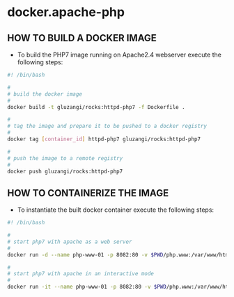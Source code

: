 # docker.apache-php

## HOW TO BUILD A DOCKER IMAGE

+ To build the PHP7 image running on Apache2.4 webserver execute the following steps:

```sh
#! /bin/bash

#
# build the docker image
#
docker build -t gluzangi/rocks:httpd-php7 -f Dockerfile .

#
# tag the image and prepare it to be pushed to a docker registry
#
docker tag [container_id] httpd-php7 gluzangi/rocks:httpd-php7

#
# push the image to a remote registry
#
docker push gluzangi/rocks:httpd-php7
```
## HOW TO CONTAINERIZE THE IMAGE

+ To instantiate the built docker container execute the following steps:

```sh
#! /bin/bash

#
# start php7 with apache as a web server 
#
docker run -d --name php-www-01 -p 8082:80 -v $PWD/php.www:/var/www/html gluzangi/rocks:httpd-php7

#
# start php7 with apache in an interactive mode 
#
docker run -it --name php-www-01 -p 8082:80 -v $PWD/php.www:/var/www/html gluzangi/rocks:httpd-php7 /bin/bash
```

